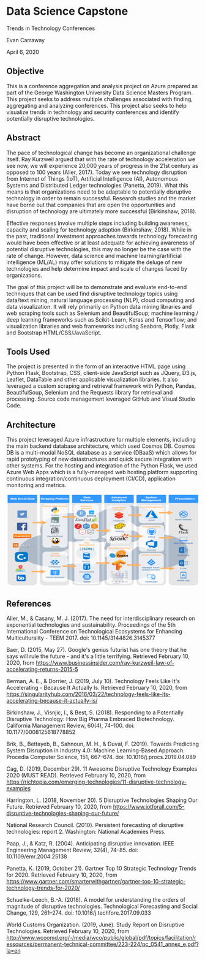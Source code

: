 # Data Science Capstone

Trends in Technology Conferences

Evan Carraway

April 6, 2020

## Objective

This is a conference aggregation and analysis project on Azure prepared as part of the George Washington University Data Science Masters Program. This project seeks to address multiple challenges associated with finding, aggregating and analyzing conferences. This project also seeks to help visualize trends in technology and security conferences and identify potentially disruptive technologies.

## Abstract

The pace of technological change has become an organizational challenge itself. Ray Kurzweil argued that with the rate of technology acceleration we see now, we will experience 20,000 years of progress in the 21st century as opposed to 100 years (Alier, 2017). Today we see technology disruption from Internet of Things (IoT), Artificial Intelligence (AI), Autonomous Systems and Distributed Ledger technologies (Panetta, 2019). What this means is that organizations need to be adaptable to potentially disruptive technology in order to remain successful. Research studies and the market have borne out that companies that are open the opportunities and disruption of technology are ultimately more successful (Birkinshaw, 2018).

Effective responses involve multiple steps including building awareness, capacity and scaling for technology adoption (Birkinshaw, 2018).  While in the past, traditional investment approaches towards technology forecasting would have been effective or at least adequate for achieving awareness of potential disruptive technologies, this may no longer be the case with the rate of change. However, data science and machine learning/artificial intelligence (ML/AL) may offer solutions to mitigate the deluge of new technologies and help determine impact and scale of changes faced by organizations.

The goal of this project will be to demonstrate and evaluate end-to-end techniques that can be used find disruptive technology topics using data/text mining, natural language processing (NLP), cloud computing and data visualization. It will rely primarily on Python data mining libraries and web scraping tools such as Selenium and BeautifulSoup; machine learning / deep learning frameworks such as Scikit-Learn, Keras and Tensorflow; and visualization libraries and web frameworks including Seaborn, Plotly, Flask and Bootstrap HTML/CSS/JavaScript.

## Tools Used

The project is presented in the form of an interactive HTML page using Python Flask, Bootstrap, CSS, client-side JavaScript such as JQuery, D3.js, Leaflet, DataTable and other applicable visualization libraries. It also leveraged a custom scraping and retrieval framework with Python, Pandas, BeautifulSoup, Selenium and the Requests library for retrieval and processing. Source code management leveraged GitHub and Visual Studio Code.

## Architecture

This project leveraged Azure infrastructure for multiple elements, including the main backend database architecture, which used Cosmos DB. Cosmos DB is a multi-modal NoSQL database as a service (DBaaS) which allows for rapid prototyping of new datastructures and quick secure integration with other systems. For the hosting and integration of the Python Flask, we used Azure Web Apps which is a fully-managed web hosting platform supporting continuous integration/continuous deployment (CI/CD), application monitoring and metrics.

![architecture](/static/architecture.png)

## References

Alier, M., & Casany, M. J. (2017). The need for interdisciplinary research on exponential technologies and sustainability. Proceedings of the 5th International Conference on Technological Ecosystems for Enhancing Multiculturality - TEEM 2017. doi: 10.1145/3144826.3145377

Baer, D. (2015, May 27). Google's genius futurist has one theory that he says will rule the future - and it's a little terrifying. Retrieved February 10, 2020, from <https://www.businessinsider.com/ray-kurzweil-law-of-accelerating-returns-2015-5>

Berman, A. E., & Dorrier, J. (2019, July 10). Technology Feels Like It's Accelerating - Because It Actually Is. Retrieved February 10, 2020, from <https://singularityhub.com/2016/03/22/technology-feels-like-its-accelerating-because-it-actually-is/>

Birkinshaw, J., Visnjic, I., & Best, S. (2018). Responding to a Potentially Disruptive Technology: How Big Pharma Embraced Biotechnology. California Management Review, 60(4), 74–100. doi: 10.1177/0008125618778852

Brik, B., Bettayeb, B., Sahnoun, M. H., & Duval, F. (2019). Towards Predicting System Disruption in Industry 4.0: Machine Learning-Based Approach. Procedia Computer Science, 151, 667–674. doi: 10.1016/j.procs.2019.04.089

Cag, D. (2019, December 29). 11 Awesome Disruptive Technology Examples 2020 (MUST READ). Retrieved February 10, 2020, from <https://richtopia.com/emerging-technologies/11-disruptive-technology-examples>

Harrington, L. (2018, November 20). 5 Disruptive Technologies Shaping Our Future. Retrieved February 10, 2020, from <https://www.iotforall.com/5-disruptive-technologies-shaping-our-future/>

National Research Council. (2010). Persistent forecasting of disruptive technologies: report 2. Washington: National Academies Press.

Paap, J., & Katz, R. (2004). Anticipating disruptive innovation. IEEE Engineering Management Review, 32(4), 74–85. doi: 10.1109/emr.2004.25138 

Panetta, K. (2019, October 21). Gartner Top 10 Strategic Technology Trends for 2020. Retrieved February 10, 2020, from <https://www.gartner.com/smarterwithgartner/gartner-top-10-strategic-technology-trends-for-2020/>

Schuelke-Leech, B.-A. (2018). A model for understanding the orders of magnitude of disruptive technologies. Technological Forecasting and Social Change, 129, 261–274. doi: 10.1016/j.techfore.2017.09.033

World Customs Organization. (2019, June). Study Report on Disruptive Technologies. Retrieved February 10, 2020, from <http://www.wcoomd.org/-/media/wco/public/global/pdf/topics/facilitation/ressources/permanent-technical-committee/223-224/pc_0541_annex_e.pdf?la=en>